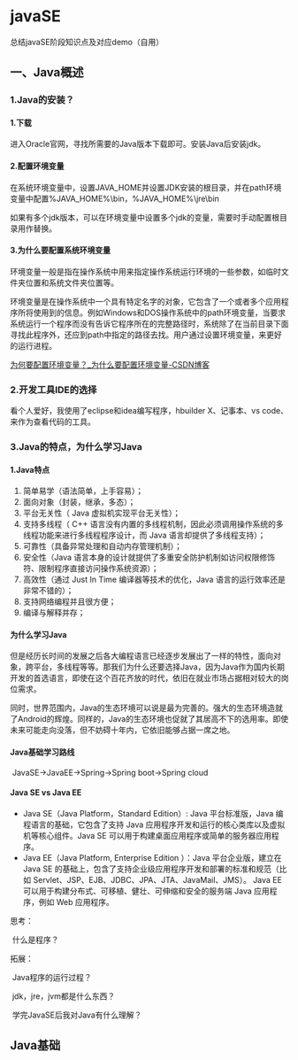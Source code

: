 # javaSE
总结javaSE阶段知识点及对应demo（自用）



## 一、Java概述

### 1.Java的安装？

#### 1.下载

进入Oracle官网，寻找所需要的Java版本下载即可。安装Java后安装jdk。

#### 2.配置环境变量

在系统环境变量中，设置JAVA_HOME并设置JDK安装的根目录，并在path环境变量中配置%JAVA_HOME%\bin，%JAVA_HOME%\jre\bin

如果有多个jdk版本，可以在环境变量中设置多个jdk的变量，需要时手动配置根目录用作替换。

#### 3.为什么要配置系统环境变量

环境变量一般是指在操作系统中用来指定操作系统运行环境的一些参数，如临时文件夹位置和系统文件夹位置等。

环境变量是在操作系统中一个具有特定名字的对象，它包含了一个或者多个应用程序所将使用到的信息。例如Windows和DOS操作系统中的path环境变量，当要求系统运行一个程序而没有告诉它程序所在的完整路径时，系统除了在当前目录下面寻找此程序外，还应到path中指定的路径去找。用户通过设置环境变量，来更好的运行进程。

[为何要配置环境变量？_为什么要配置环境变量-CSDN博客](https://blog.csdn.net/zybb166/article/details/122492724)

### 2.开发工具IDE的选择

看个人爱好，我使用了eclipse和idea编写程序，hbuilder X、记事本、vs code、来作为查看代码的工具。

### 3.Java的特点，为什么学习Java

#### 1.Java特点

1. 简单易学（语法简单，上手容易）；
2. 面向对象（封装，继承，多态）；
3. 平台无关性（ Java 虚拟机实现平台无关性）；
4. 支持多线程（ C++ 语言没有内置的多线程机制，因此必须调用操作系统的多线程功能来进行多线程程序设计，而 Java 语言却提供了多线程支持）；
5. 可靠性（具备异常处理和自动内存管理机制）；
6. 安全性（Java 语言本身的设计就提供了多重安全防护机制如访问权限修饰符、限制程序直接访问操作系统资源）；
7. 高效性（通过 Just In Time 编译器等技术的优化，Java 语言的运行效率还是非常不错的）；
8. 支持网络编程并且很方便；
9. 编译与解释并存；

#### 为什么学习Java	

​	但是经历长时间的发展之后各大编程语言已经逐步发展出了一样的特性，面向对象，跨平台，多线程等等。那我们为什么还要选择Java，因为Java作为国内长期开发的首选语言，即使在这个百花齐放的时代，依旧在就业市场占据相对较大的岗位需求。

​	同时，世界范围内，Java的生态环境可以说是最为完善的。强大的生态环境造就了Android的辉煌。同样的，Java的生态环境也促就了其居高不下的选用率。即使未来可能走向没落，但不妨碍十年内，它依旧能够占据一席之地。

#### Java基础学习路线

​	JavaSE→JavaEE→Spring→Spring boot→Spring cloud

#### Java SE vs Java EE

- Java SE（Java Platform，Standard Edition）: Java 平台标准版，Java 编程语言的基础，它包含了支持 Java 应用程序开发和运行的核心类库以及虚拟机等核心组件。Java SE 可以用于构建桌面应用程序或简单的服务器应用程序。
- Java EE（Java Platform, Enterprise Edition ）：Java 平台企业版，建立在 Java SE 的基础上，包含了支持企业级应用程序开发和部署的标准和规范（比如 Servlet、JSP、EJB、JDBC、JPA、JTA、JavaMail、JMS）。 Java EE 可以用于构建分布式、可移植、健壮、可伸缩和安全的服务端 Java 应用程序，例如 Web 应用程序。

思考：

​	什么是程序？

拓展：

​	Java程序的运行过程？

​	jdk，jre，jvm都是什么东西？

​	学完JavaSE后我对Java有什么理解？

## Java基础
